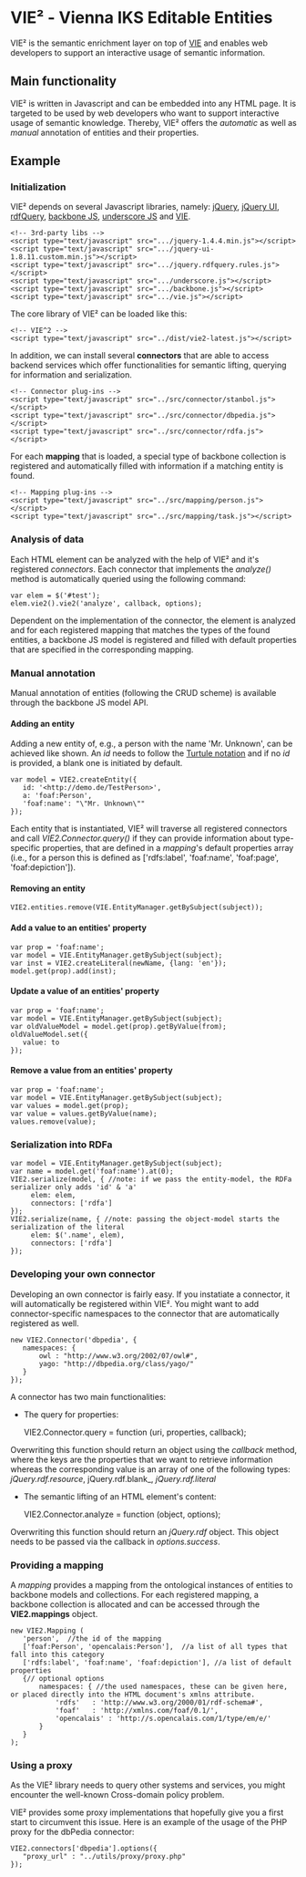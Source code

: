 VIE&sup2; - Vienna IKS Editable Entities
====================

VIE&sup2; is the semantic enrichment layer on top of [VIE](https://github.com/bergie/VIE) and
enables web developers to support an interactive usage of semantic information.

## Main functionality

VIE&sup2; is written in Javascript and can be embedded into any HTML page. It is targeted to be
used by web developers who want to support interactive usage of semantic knowledge. Thereby, 
VIE&sup2; offers the _automatic_ as well as _manual_ annotation of entities and their properties.

## Example

### Initialization

VIE&sup2; depends on several Javascript libraries, namely: [jQuery](http://jquery.com), [jQuery UI](http://jqueryui.com), [rdfQuery](http://code.google.com/p/rdfquery/), [backbone JS](http://documentcloud.github.com/backbone/), [underscore JS](http://documentcloud.github.com/underscore/) and [VIE](https://github.com/bergie/VIE). 

    <!-- 3rd-party libs -->
    <script type="text/javascript" src=".../jquery-1.4.4.min.js"></script>
    <script type="text/javascript" src=".../jquery-ui-1.8.11.custom.min.js"></script>
    <script type="text/javascript" src=".../jquery.rdfquery.rules.js"></script>
    <script type="text/javascript" src=".../underscore.js"></script>
    <script type="text/javascript" src=".../backbone.js"></script>
    <script type="text/javascript" src=".../vie.js"></script>
   
The core library of VIE&sup2; can be loaded like this: 
   
    <!-- VIE^2 -->
    <script type="text/javascript" src="../dist/vie2-latest.js"></script>
   
In addition, we can install several __connectors__ that are able to access backend services
which offer functionalities for semantic lifting, querying for information and serialization.
   
    <!-- Connector plug-ins -->
    <script type="text/javascript" src="../src/connector/stanbol.js"></script>
    <script type="text/javascript" src="../src/connector/dbpedia.js"></script>
    <script type="text/javascript" src="../src/connector/rdfa.js"></script>
   
For each __mapping__ that is loaded, a special type of backbone collection is registered
and automatically filled with information if a matching entity is found.
   
    <!-- Mapping plug-ins -->
    <script type="text/javascript" src="../src/mapping/person.js"></script>
    <script type="text/javascript" src="../src/mapping/task.js"></script>
   
   
### Analysis of data

Each HTML element can be analyzed with the help of VIE&sup2; and it's registered _connectors_.
Each connector that implements the _analyze()_ method is automatically queried using the following
command:

    var elem = $('#test');
    elem.vie2().vie2('analyze', callback, options);
   
Dependent on the implementation of the connector, the element is analyzed and for each registered
mapping that matches the types of the found entities, a backbone JS model is registered and
filled with default properties that are specified in the corresponding mapping.


### Manual annotation

Manual annotation of entities (following the CRUD scheme) is available through the backbone JS
model API.

#### Adding an entity

Adding a new entity of, e.g., a person with the name 'Mr. Unknown', can be achieved like shown.
An _id_ needs to follow the [Turtule notation](http://www.w3.org/TeamSubmission/turtle/#subject)
and if no _id_ is provided, a blank one is initiated by default. 

    var model = VIE2.createEntity({
       id: '<http://demo.de/TestPerson>',
       a: 'foaf:Person',
       'foaf:name': "\"Mr. Unknown\""
    });
   
Each entity that is instantiated, VIE&sup2; will traverse all registered connectors and call
_VIE2.Connector.query()_ if they can provide information about type-specific properties,
that are defined in a _mapping_'s default properties array (i.e., for a person this is defined
as ['rdfs:label', 'foaf:name', 'foaf:page', 'foaf:depiction']). 

#### Removing an entity

    VIE2.entities.remove(VIE.EntityManager.getBySubject(subject));
   
#### Add a value to an entities' property

    var prop = 'foaf:name';
    var model = VIE.EntityManager.getBySubject(subject);
    var inst = VIE2.createLiteral(newName, {lang: 'en'});
    model.get(prop).add(inst);
   
#### Update a value of an entities' property

    var prop = 'foaf:name';
    var model = VIE.EntityManager.getBySubject(subject);
    var oldValueModel = model.get(prop).getByValue(from);
    oldValueModel.set({
       value: to
    });
   
#### Remove a value from an entities' property

    var prop = 'foaf:name';
    var model = VIE.EntityManager.getBySubject(subject);
    var values = model.get(prop);
    var value = values.getByValue(name);
    values.remove(value);

### Serialization into RDFa

    var model = VIE.EntityManager.getBySubject(subject);
    var name = model.get('foaf:name').at(0);
    VIE2.serialize(model, { //note: if we pass the entity-model, the RDFa serializer only adds 'id' & 'a'
         elem: elem,
         connectors: ['rdfa']
    });
    VIE2.serialize(name, { //note: passing the object-model starts the serialization of the literal
         elem: $('.name', elem),
         connectors: ['rdfa']
    });

### Developing your own connector

Developing an own connector is fairly easy. If you instatiate a connector, it will automatically
be registered within VIE&sup2;. You might want to add connector-specific namespaces to the 
connector that are automatically registered as well.

    new VIE2.Connector('dbpedia', {
       namespaces: {
           owl : "http://www.w3.org/2002/07/owl#",
           yago: "http://dbpedia.org/class/yago/"
       }
    });
   
A connector has two main functionalities:

* The query for properties:

    VIE2.Connector.query = function (uri, properties, callback);
   
Overwriting this function should return an object using the _callback_ method,
where the keys are the properties that we want to retrieve information whereas the corresponding
value is an array of one of the following types: _jQuery.rdf.resource_, jQuery.rdf.blank_, _jQuery.rdf.literal_ 
   
* The semantic lifting of an HTML element's content:

    VIE2.Connector.analyze = function (object, options);
   
Overwriting this function should return an _jQuery.rdf_ object. This object
needs to be passed via the callback in _options.success_.   

### Providing a mapping

A _mapping_ provides a mapping from the ontological instances of entities to backbone models and
collections. For each registered mapping, a backbone collection is allocated and can be accessed
through the __VIE2.mappings__ object. 

    new VIE2.Mapping (
       'person',  //the id of the mapping 
       ['foaf:Person', 'opencalais:Person'],  //a list of all types that fall into this category
       ['rdfs:label', 'foaf:name', 'foaf:depiction'], //a list of default properties
       {// optional options
           namespaces: { //the used namespaces, these can be given here, or placed directly into the HTML document's xmlns attribute.
               'rdfs'   : 'http://www.w3.org/2000/01/rdf-schema#',
               'foaf'   : 'http://xmlns.com/foaf/0.1/',
               'opencalais' : 'http://s.opencalais.com/1/type/em/e/'
           }
       }
    );

### Using a proxy

As the VIE&sup2; library needs to query other systems and services, you might encounter
the well-known Cross-domain policy problem.

VIE&sup2; provides some proxy implementations that hopefully give you a first start to circumvent
this issue. Here is an example of the usage of the PHP proxy for the dbPedia connector:

    VIE2.connectors['dbpedia'].options({
       "proxy_url" : "../utils/proxy/proxy.php"
    });
